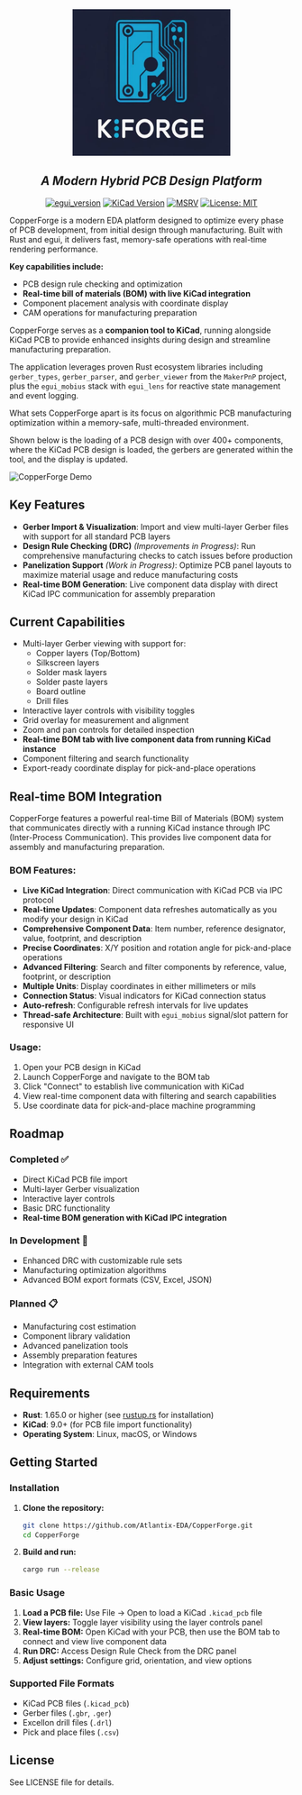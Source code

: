 <div align="center">
<img width=280 height=260 src="./assets/media/KiForgeLogo.png"></img>

## *A Modern Hybrid PCB Design Platform*

[![egui_version](https://img.shields.io/badge/egui-0.31.1-blue)](https://github.com/emilk/egui)
[![KiCad Version](https://img.shields.io/badge/KiCad-9.0+-blue)](https://www.kicad.org/)
[![MSRV](https://img.shields.io/badge/MSRV-1.65.0-blue)](https://blog.rust-lang.org/2022/11/03/Rust-1.65.0.html)
[![License: MIT](https://img.shields.io/badge/License-MIT-green.svg)](https://opensource.org/licenses/MIT)

</div>

CopperForge is a modern EDA platform designed to optimize every phase of PCB development, from initial design through manufacturing. Built with Rust and egui, it delivers fast, memory-safe operations with real-time rendering performance.

**Key capabilities include:**
- PCB design rule checking and optimization
- **Real-time bill of materials (BOM) with live KiCad integration**
- Component placement analysis with coordinate display
- CAM operations for manufacturing preparation

CopperForge serves as a **companion tool to KiCad**, running alongside KiCad PCB to provide enhanced insights during design and streamline manufacturing preparation. 

The application leverages proven Rust ecosystem libraries including `gerber_types`, `gerber_parser`, and `gerber_viewer` from the `MakerPnP` project, plus the `egui_mobius` stack with `egui_lens` for reactive state management and event logging.

What sets CopperForge apart is its focus on algorithmic PCB manufacturing optimization within a memory-safe, multi-threaded environment. 

Shown below is the loading of a PCB design with over 400+ components, where the KiCad PCB design is loaded, the gerbers are generated within the tool, and the display is updated. 

![CopperForge Demo](./assets/media/KiForge_usage.gif)

## Key Features

- **Gerber Import & Visualization**: Import and view multi-layer Gerber files with support for all standard PCB layers
- **Design Rule Checking (DRC)** *(Improvements in Progress)*: Run comprehensive manufacturing checks to catch issues before production
- **Panelization Support** *(Work in Progress)*: Optimize PCB panel layouts to maximize material usage and reduce manufacturing costs
- **Real-time BOM Generation**: Live component data display with direct KiCad IPC communication for assembly preparation

## Current Capabilities

- Multi-layer Gerber viewing with support for:
  - Copper layers (Top/Bottom)
  - Silkscreen layers
  - Solder mask layers
  - Solder paste layers
  - Board outline
  - Drill files
- Interactive layer controls with visibility toggles
- Grid overlay for measurement and alignment
- Zoom and pan controls for detailed inspection
- **Real-time BOM tab with live component data from running KiCad instance**
- Component filtering and search functionality
- Export-ready coordinate display for pick-and-place operations

## Real-time BOM Integration

CopperForge features a powerful real-time Bill of Materials (BOM) system that communicates directly with a running KiCad instance through IPC (Inter-Process Communication). This provides live component data for assembly and manufacturing preparation.

### BOM Features:
- **Live KiCad Integration**: Direct communication with KiCad PCB via IPC protocol
- **Real-time Updates**: Component data refreshes automatically as you modify your design in KiCad
- **Comprehensive Component Data**: Item number, reference designator, value, footprint, and description
- **Precise Coordinates**: X/Y position and rotation angle for pick-and-place operations
- **Advanced Filtering**: Search and filter components by reference, value, footprint, or description
- **Multiple Units**: Display coordinates in either millimeters or mils
- **Connection Status**: Visual indicators for KiCad connection status
- **Auto-refresh**: Configurable refresh intervals for live updates
- **Thread-safe Architecture**: Built with `egui_mobius` signal/slot pattern for responsive UI

### Usage:
1. Open your PCB design in KiCad
2. Launch CopperForge and navigate to the BOM tab
3. Click "Connect" to establish live communication with KiCad
4. View real-time component data with filtering and search capabilities
5. Use coordinate data for pick-and-place machine programming

## Roadmap

### Completed ✅
- Direct KiCad PCB file import
- Multi-layer Gerber visualization
- Interactive layer controls
- Basic DRC functionality
- **Real-time BOM generation with KiCad IPC integration**

### In Development 🚧
- Enhanced DRC with customizable rule sets
- Manufacturing optimization algorithms
- Advanced BOM export formats (CSV, Excel, JSON)

### Planned 📋
- Manufacturing cost estimation
- Component library validation
- Advanced panelization tools
- Assembly preparation features
- Integration with external CAM tools


## Requirements

- **Rust**: 1.65.0 or higher (see [rustup.rs](https://rustup.rs/) for installation)
- **KiCad**: 9.0+ (for PCB file import functionality)
- **Operating System**: Linux, macOS, or Windows

## Getting Started

### Installation

1. **Clone the repository:**
   ```bash
   git clone https://github.com/Atlantix-EDA/CopperForge.git
   cd CopperForge
   ```

2. **Build and run:**
   ```bash
   cargo run --release
   ```

### Basic Usage

1. **Load a PCB file:** Use File → Open to load a KiCad `.kicad_pcb` file
2. **View layers:** Toggle layer visibility using the layer controls panel
3. **Real-time BOM:** Open KiCad with your PCB, then use the BOM tab to connect and view live component data
4. **Run DRC:** Access Design Rule Check from the DRC panel
5. **Adjust settings:** Configure grid, orientation, and view options

### Supported File Formats

- KiCad PCB files (`.kicad_pcb`)
- Gerber files (`.gbr`, `.ger`)
- Excellon drill files (`.drl`)
- Pick and place files (`.csv`)

## License

See LICENSE file for details.  